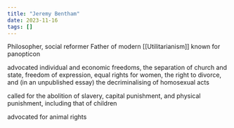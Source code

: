 ```yaml
---
title: "Jeremy Bentham"
date: 2023-11-16
tags: []
---
```

Philosopher, social reformer
Father of modern [[Utilitarianism]]
known for panopticon

advocated individual and economic freedoms, the separation of church and state, freedom of expression, equal rights for women, the right to divorce, and (in an unpublished essay) the decriminalising of homosexual acts

called for the abolition of slavery, capital punishment, and physical punishment, including that of children

advocated for animal rights




